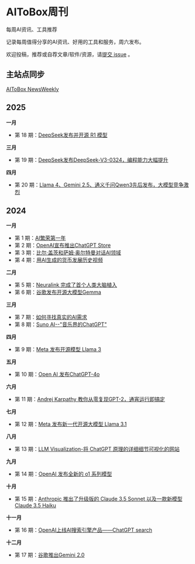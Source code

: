 # AIToBox周刊
每周AI资讯、工具推荐

记录每周值得分享的AI资讯、好用的工具和服务，周六发布。

欢迎投稿，推荐或自荐文章/软件/资源，请[提交 issue](https://github.com/aitobox/newsweekly/issues/new/choose) 。

## 主站点同步

[AIToBox NewsWeekly](https://aitobox.com/news/)

## 2025

**一月**

- 第 18 期：[DeepSeek发布并开源 R1 模型](docs/issue-018.md)

**三月**

- 第 19 期：[DeepSeek发布DeepSeek-V3-0324，编程能力大幅提升](docs/issue-019.md)

**四月**

- 第 20 期：[Llama 4、Gemini 2.5、通义千问Qwen3先后发布，大模型竞争激烈](docs/issue-020.md)

## 2024

**一月**

- 第 1 期：[AI繁荣第一年](docs/issue-001.md)
- 第 2 期：[OpenAI宣布推出ChatGPT Store](docs/issue-002.md)
- 第 3 期：[比尔·盖茨和萨姆·奥尔特曼对话AI领域](docs/issue-003.md)
- 第 4 期：[用AI生成的货币发展历史视频](docs/issue-004.md)

**二月**

- 第 5 期：[Neuralink 完成了首个人类大脑植入](docs/issue-005.md)
- 第 6 期：[谷歌发布开源大模型Gemma](docs/issue-006.md)

**三月**
- 第 7 期：[如何寻找真实的AI需求](docs/issue-007.md)
- 第 8 期：[Suno AI--"音乐界的ChatGPT"](docs/issue-008.md)

**四月**
- 第 9 期：[Meta 发布开源模型 Llama 3](docs/issue-009.md)

**五月**
- 第 10 期：[Open AI 发布ChatGPT-4o](docs/issue-010.md)

**六月**
- 第 11 期：[Andrej Karpathy 教你从零复现GPT-2，通宵运行即搞定](docs/issue-011.md)

**七月**  
- 第 12 期：[Meta 发布新一代开源大模型 Llama 3.1](docs/issue-012.md)

**八月**  
- 第 13 期：[LLM Visualization-将 ChatGPT 原理的详细细节可视化的网站](docs/issue-013.md)

**九月**  
- 第 14 期：[OpenAI 发布全新的 o1 系列模型](docs/issue-014.md)

**十月**  
- 第 15 期：[Anthropic 推出了升级版的 Claude 3.5 Sonnet 以及一款新模型 Claude 3.5 Haiku](docs/issue-015.md)

**十一月**  
- 第 16 期：[OpenAI上线AI搜索引擎产品——ChatGPT search](docs/issue-016.md)

**十二月**  
- 第 17 期：[谷歌推出Gemini 2.0](docs/issue-017.md)
